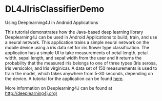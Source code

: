 # DL4JIrisClassifierDemo

Using Deeplearning4J in Android Applications

This tutorial demonstrates how the Java-based deep learning library Deeplearning4J can be used in Android Applications 
to build, train, and use a neural network. This application trains a simple neural network on the mobile device 
using a iris data set for iris flower type classification. The application has a simple UI to take measurements of petal 
length, petal width, sepal length, and sepal width from the user and it returns the probability that the measured iris belongs 
to one of three types (Iris serosa, Iris versicolor, and Iris virginica). A data set of 150 measurements is used to train 
the model, which takes anywhere from 5-30 seconds, depending on the device. A tutorial for the application can be found [here](https://github.com/jrmerwin/Skymind-Android-Documentation/blob/master/DL4JIrisClassifierDemo.md).

More information on Deeplearning4J can be found at http://deeplearning4j.org/
